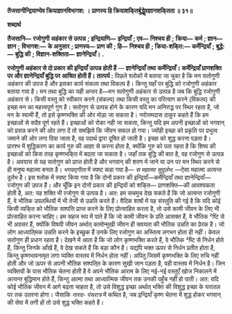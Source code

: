**तैजसानीन्द्रियाण्येव क्रियाज्ञानविभागश: ।** **प्राणस्य हि क्रियाशकि्तर्बुद्धेॢवज्ञानशकि्तता ॥ ३१॥** 

**शब्दार्थ** 

**तैजसानि—** **रजोगुणी अहंकार से उत्पन्न** **; इन्द्रियाणि—** **इन्द्रियाँ** **; एव—** **निश्चय ही** **; क्रिया—** **कर्म** **; ज्ञान—** **ज्ञान** **;** **विभागश:—** **के अनुसार** **; प्राणस्य—** **प्राण की** **; हि—** **निश्चय ही** **; क्रिया-शकि्त:—** **कर्मेन्द्रियाँ** **; बुद्धे:—** **बुद्धि की** **;** **विज्ञान-शक्तिता—** **ज्ञानेन्द्रियाँ।** **.** 

**रजोगुणी अहंकार से दो प्रकार की इन्द्रियाँ उत्पन्न होती हैं** — **ज्ञानेन्द्रियाँ तथा** **कर्मेन्द्रियाँ। कर्मेन्द्रियाँ प्राणशक्ति पर और ज्ञानेन्द्रियाँ बुद्धि पर आश्रित होती हैं।** **तात्पर्य :** पिछले श्लोकों में बताया जा चुका है कि मन सतोगुणी अहंकार की उपज है और इसका कार्य संकल्प तथा विकल्प है। किन्तु यहाँ पर बुद्धि को रजोगुणी अहंकार बताया गया है। मन तथा बुद्धि का यही अन्तर है—मन सतोगुणी अहंकार से उत्पन्न है जब कि बुद्धि रजोगुणी अहंकार से। किसी वस्तु को स्वीकार करने (संकल्प) तथा किसी वस्तु का परित्याग करने (विकल्प) की इच्छा मन का महत्त्वपूर्ण गुण है। सतोगुण से उत्पन्न होने के कारण यदि मन अनिरुद्ध पर स्थिर रहता है, जो मन के स्वामी हैं, तो इसे कृष्णभक्ति की ओर मोड़ा जा सकता है। नरोत्तमदास ठाकुर कहते हैं कि हम इच्छाओं से सदैव पूर्ण रहते हैं। इच्छाओं को रोका नही जा सकता, किन्तु यदि हम अपनी इच्छाओं को भगवान् को प्रसन्न करने की ओर लगा दें तो समझिये कि जीवन सफल हो गया। ज्योंही इच्छा को प्रकृति पर प्रभुत्व जमाने की ओर लगा दिया जाता है, वह पदार्थ द्वारा दूषित हो जाती है। इच्छा को शुद्ध करना पड़ता है। प्रारश्भ में शुद्धिकरण का कार्य गुरु की आज्ञा से करना होता है, क्योंकि गुरु को पता रहता है कि शिष्य की इच्छाओं को किस तरह कृष्णभकि्त में बदला जा सकता है। जहाँ तक बुद्धि की बात है, वह रजोगुण से उत्पन्न है। अवयास से यह सतोगुण को प्राप्त होती है और भगवान् की शरण में जाने या उन पर मन स्थिर करने से ही मनुष्य महात्मा बनता है। *भगवद्गीता* में स्पष्ट कहा गया है— *स महात्मा सुदुर्लभ:* —ऐसा महात्मा अत्यन्त दुर्लभ है। इस श्लोक में स्पष्ट किया गया है कि दोनों प्रकार की इन्द्रियाँ—कर्मेन्द्रियाँ तथा ज्ञानेन्द्रियाँ—रजोगुण की उपज हैं। और चूँकि इन दोनों प्रकार की इन्द्रियों को शकि्त— प्राणशक्ति—की आवश्यकता होती है, अत: यह शक्ति भी रजोगुण से उत्पन्न है। अत: हम सचमुच देख सकते हैं कि जो अत्यन्त रजोगुणी हैं, वे भौतिक उपलब्धियों में भी तेजी से उन्नति करते हैं। वैदिक शाषों में यह संस्तुति की गई है कि यदि कोई किसी व्यकि्त को भौतिक सश्पत्ति प्राप्त करने के लिए प्रोत्साहित करता है, तो उसे कामी जीवन के लिए भी प्रोत्साहित करना चाहिए। हम सहज रूप में पाते हैं कि जो कामी जीवन के प्रति आसक्त हैं, वे भौतिक ²ष्टि से भी अग्रसर हैं, क्योंकि विषयी जीवन अर्थात् कामोन्मुखी जीवन ही सवयता की भौतिक उन्नति का प्रेरक है। जो लोग आध्याति्मक उन्नति करने के इच्छुक हैं उनके लिए रजोगुण का अस्तित्व लगभग होता ही नहीं। केवल सतोगुण ही प्रधान रहता है। देखने में आता है कि जो लोग कृष्णभक्ति करते हैं, वे भौतिक ²ष्टि से निर्धन होते हैं, किन्तु जिनके आँखें हैं, वे देख सकते हैं कि बड़ा कौन है। यद्यपि भक्त ऊपर से निर्धन प्रतीत होता है, किन्तु कृष्णभावनामृत लगा व्यक्ति वास्तव में निर्धन होता नहीं। अपितु जिसमें कृष्णभक्ति के लिए रुचि नहीं होती और जो ऊपर से अपनी भौतिक सश्पति्त के कारण सुखी जान पड़ता है, वही वास्तव में निर्धन है। जिन व्यक्तियों के पास भौतिक चेतना होती है वे अपने भौतिक आराम के लिए नई-नई वस्तुएँ खोज निकालने में अत्यन्त बुद्धिमान होते हैं, किन्तु आत्मा तथा आध्यात्मिक जीवन तक उनकी पहुँच नहीं हो पाती। अत: यदि कोई भौतिक जीवन में आगे बढऩा चाहता है, तो उसे विशुद्ध इच्छा अर्थात् भक्ति की विशुद्ध इच्छा के घरातल पर तक उतरना होगा। जैसाकि *नारद-* *पंचरात्र* में कथित है, जब इन्द्रियाँ कृष्ण चेतना में शुद्ध होकर भगवान् की सेवा में लगी हों तो उसे शुद्ध भक्ति कहते हैं।  